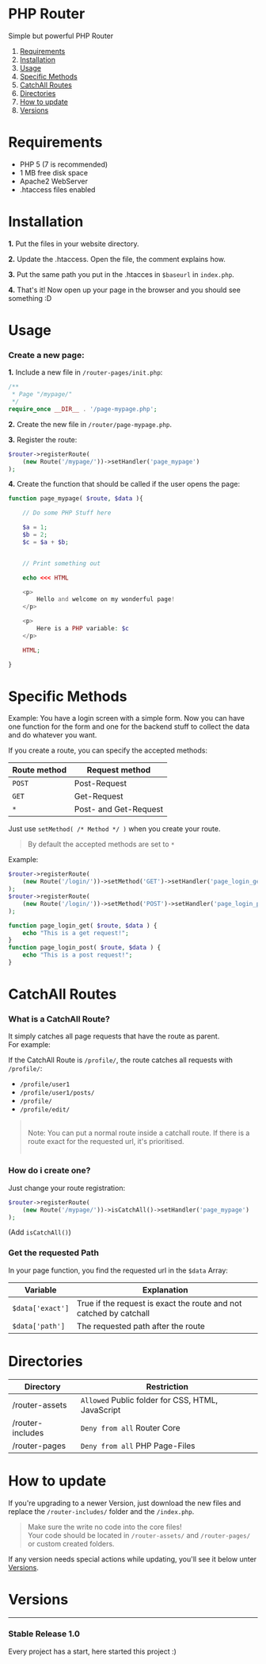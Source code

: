 # PHP Router
Simple but powerful PHP Router

1. [Requirements](#requirements)
1. [Installation](#installation)
1. [Usage](#usage)
1. [Specific Methods](#specific-methods)
1. [CatchAll Routes](#catchall-routes)
1. [Directories](#directories)
1. [How to update](#how-to-update)
1. [Versions](#versions)

# Requirements
* PHP 5 (7 is recommended)
* 1 MB free disk space
* Apache2 WebServer
* .htaccess files enabled

# Installation
**1.** Put the files in your website directory.

**2.** Update the .htaccess. Open the file, the comment explains how.

**3.** Put the same path you put in the .htacces in `$baseurl` in `index.php`.

**4.** That's it! Now open up your page in the browser and you should see something :D
  
# Usage

### Create a new page:

**1.** Include a new file in `/router-pages/init.php`:
```php
/**
 * Page "/mypage/"
 */
require_once __DIR__ . '/page-mypage.php';
```

**2.** Create the new file in `/router/page-mypage.php`.

**3.** Register the route:
```php
$router->registerRoute(
    (new Route('/mypage/'))->setHandler('page_mypage')
);
```

**4.** Create the function that should be called if the user opens the page:
```php
function page_mypage( $route, $data ){

    // Do some PHP Stuff here

    $a = 1;
    $b = 2;
    $c = $a + $b;


    // Print something out

    echo <<< HTML

    <p>
        Hello and welcome on my wonderful page!
    </p>

    <p>
        Here is a PHP variable: $c
    </p>

    HTML;

}
```

# Specific Methods
Example: You have a login screen with a simple form. Now you can have one function for the form and one for the backend stuff to collect the data and do whatever you want.

If you create a route, you can specify the accepted methods:

|Route method|Request method|
|-|-|
|`POST`|Post-Request|
|`GET`|Get-Request|
|`*`|Post- and Get-Request|

Just use `setMethod( /* Method */ )` when you create your route.

> By default the accepted methods are set to `*`

Example:
```php
$router->registerRoute(
    (new Route('/login/'))->setMethod('GET')->setHandler('page_login_get')
);
$router->registerRoute(
    (new Route('/login/'))->setMethod('POST')->setHandler('page_login_post')
);

function page_login_get( $route, $data ) {
    echo "This is a get request!";
}
function page_login_post( $route, $data ) {
    echo "This is a post request!";
}
```

# CatchAll Routes
### What is a CatchAll Route?

It simply catches all page requests that have the route as parent.<br>
For example:

If the CatchAll Route is `/profile/`, the route catches all requests with `/profile/`:<br>
- `/profile/user1`
- `/profile/user1/posts/`
- `/profile/`
- `/profile/edit/`


><br>
> Note: You can put a normal route inside a catchall route. If there is a route exact for the requested url, it's prioritised.<br>
><br>

### How do i create one?

Just change your route registration:
```php
$router->registerRoute(
    (new Route('/mypage/'))->isCatchAll()->setHandler('page_mypage')
);
```
(Add `isCatchAll()`)

### Get the requested Path

In your page function, you find the requested url in the `$data` Array:

|Variable|Explanation|
|-|-|
|`$data['exact']`|True if the request is exact the route and not catched by catchall|
|`$data['path']`|The requested path after the route|

# Directories

|Directory|Restriction|
|-|-|
|/router-assets|`Allowed` Public folder for CSS, HTML, JavaScript|
|/router-includes|`Deny from all` Router Core|
|/router-pages|`Deny from all` PHP Page-Files|xw

# How to update
If you're upgrading to a newer Version, just download the new files and replace the `/router-includes/` folder
and the `/index.php`.

> Make sure the write no code into the core files!<br>
> Your code should be located in `/router-assets/` and `/router-pages/` or custom created folders.

If any version needs special actions while updating, you'll see it below unter [Versions](#versions).

# Versions

---
### Stable Release 1.0
Every project has a start, here started this project :)